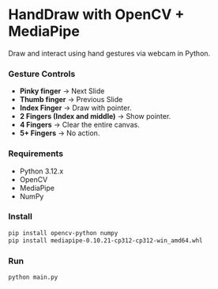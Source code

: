 # HandDraw with OpenCV + MediaPipe

Draw and interact using hand gestures via webcam in Python.

### Gesture Controls
- **Pinky finger** → Next Slide
-  **Thumb finger** → Previous Slide
- **Index Finger** → Draw with pointer.
- **2 Fingers (Index and middle)** → Show pointer.
- **4 Fingers** → Clear the entire canvas.
- **5+ Fingers** → No action.

### Requirements
- Python 3.12.x
- OpenCV
- MediaPipe
- NumPy

### Install
```bash
pip install opencv-python numpy
pip install mediapipe-0.10.21-cp312-cp312-win_amd64.whl
```

### Run
```bash
python main.py
```
